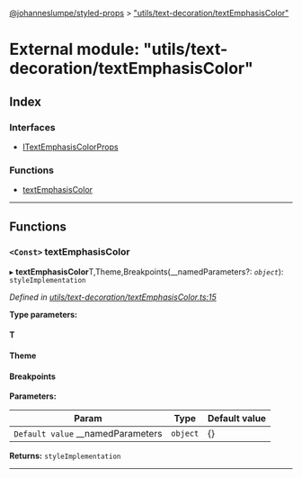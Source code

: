 [@johanneslumpe/styled-props](../README.md) > ["utils/text-decoration/textEmphasisColor"](../modules/_utils_text_decoration_textemphasiscolor_.md)

# External module: "utils/text-decoration/textEmphasisColor"

## Index

### Interfaces

* [ITextEmphasisColorProps](../interfaces/_utils_text_decoration_textemphasiscolor_.itextemphasiscolorprops.md)

### Functions

* [textEmphasisColor](_utils_text_decoration_textemphasiscolor_.md#textemphasiscolor)

---

## Functions

<a id="textemphasiscolor"></a>

### `<Const>` textEmphasisColor

▸ **textEmphasisColor**T,Theme,Breakpoints(__namedParameters?: *`object`*): `styleImplementation`

*Defined in [utils/text-decoration/textEmphasisColor.ts:15](https://github.com/johanneslumpe/styled-props/blob/3abf398/src/utils/text-decoration/textEmphasisColor.ts#L15)*

**Type parameters:**

#### T 
#### Theme 
#### Breakpoints 
**Parameters:**

| Param | Type | Default value |
| ------ | ------ | ------ |
| `Default value` __namedParameters | `object` |  {} |

**Returns:** `styleImplementation`

___

